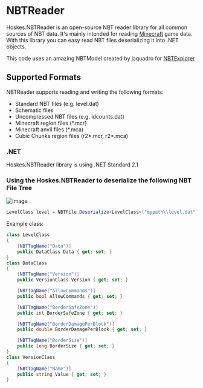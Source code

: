 # NBTReader

Hoskes.NBTReader is an open-source NBT reader library for all common sources of NBT data. It's mainly intended for reading [Minecraft](http://www.minecraft.net) game data.
With this library you can easy read NBT files deserializing it into .NET objects.

This code uses an amazing NBTModel created by jaquadro for [NBTExplorer](https://github.com/jaquadro/NBTExplorer)
## Supported Formats

NBTReader supports reading and writing the following formats:

* Standard NBT files (e.g. level.dat)
* Schematic files
* Uncompressed NBT files (e.g. idcounts.dat)
* Minecraft region files (*.mcr)
* Minecraft anvil files (*.mca)
* Cubic Chunks region files (r2*.mcr, r2*.mca)

### .NET

Hoskes.NBTReader library is using .NET Standard 2.1

### Using the Hoskes.NBTReader to deserialize the following NBT File Tree
![image](https://github.com/matheushoske/Hoskes.NBTReader/assets/67081518/cb2e09a5-f292-4ae0-8b1e-bc60dc5843bf)

```csharp
LevelClass level = NBTFile.Deserialize<LevelClass>("mypath\\level.dat");
```
Example class:
```csharp
class LevelClass
{
	[NBTTagName("Data")]
	public DataClass Data { get; set; }
}
class DataClass
{
	[NBTTagName("Version")]
	public VersionClass Version { get; set; }

	[NBTTagName("allowCommands")]
	public bool AllowCommands { get; set; }

	[NBTTagName("BorderSafeZone")]
	public int BorderSafeZone { get; set; }

	[NBTTagName("BorderDamagePerBlock")]
	public double BorderDamagePerBlock { get; set; }

	[NBTTagName("BorderSize")]
	public long BorderSize { get; set; }
}
class VersionClass
{
	[NBTTagName("Name")]
	public string Value { get; set; }
}
```
